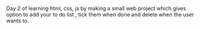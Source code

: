 Day 2 of learning html, css, js by making a small web project which gives option to add your to do list , tick them when done and delete when the user wants to. 
